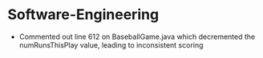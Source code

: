 # Software-Engineering
+ Commented out line 612 on BaseballGame.java which decremented the numRunsThisPlay value, leading to inconsistent scoring
